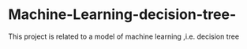 # Machine-Learning-decision-tree-
This project is related to a model of machine learning ,i.e. decision tree 
